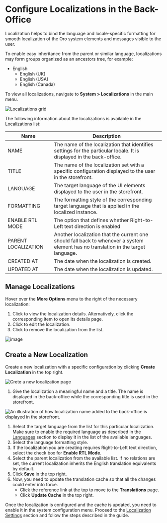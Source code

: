 <a id="localization-localizations"></a>

# Configure Localizations in the Back-Office

<!-- begin -->

Localization helps to bind the language and locale-specific formatting for smooth localization of the Oro system elements and messages visible to the user.

To enable easy inheritance from the parent or similar language, localizations may form groups organized as an ancestors tree, for example:

* English
  - English (UK)
  - English (USA)
  - English (Canada)

To view all localizations, navigate to **System > Localizations** in the main menu.

![Localizations grid](user/img/system/localization/localizations.png)

The following information about the localizations is available in the Localizations list:

| Name                | Description                                                                                                                        |
|---------------------|------------------------------------------------------------------------------------------------------------------------------------|
| NAME                | The name of the localization that identifies settings for the particular locale. It is displayed in the back-office.               |
| TITLE               | The name of the localization set with a specific configuration displayed to the user in the storefront.                            |
| LANGUAGE            | The target language of the UI elements displayed to the user in the storefront.                                                    |
| FORMATTING          | The formatting style of the corresponding target language that is applied in the localized instance.                               |
| ENABLE RTL MODE     | The option that defines whether Right-to-Left text direction is enabled                                                            |
| PARENT LOCALIZATION | Another localization that the current one should fall back to whenever a system element has no translation in the target language. |
| CREATED AT          | The date when the localization is created.                                                                                         |
| UPDATED AT          | The date when the localization is updated.                                                                                         |

## Manage Localizations

Hover over the <i class="fa fa-ellipsis-h fa-lg" aria-hidden="true"></i> **More Options** menu to the right of the necessary localization:

1. Click <i class="fa fa-eye fa-lg" aria-hidden="true"></i> to view the localization details. Alternatively, click the corresponding item to open its details page.
2. Click <i class="fa fa-edit fa-lg" aria-hidden="true"></i> to edit the localization.
3. Click <i class="fas fa-trash-alt" aria-hidden="true"></i> to remove the localization from the list.

![image](user/img/system/localization/localizations_more_options.png)

## Create a New Localization

Create a new localization with a specific configuration by clicking **Create Localization** in the top right.

![Crete a new localization page](user/img/system/localization/localizations_create.png)
1. Give the localization a meaningful name and a title. The name is displayed in the back-office while the corresponding title is used in the storefront.

![An illustration of how localization name added to the back-office is displayed in the storefront.](user/img/system/localization/localizations_name_and_title.png)
1. Select the target language from the list for this particular localization. Make sure to enable the required language as described in the [Languages](../languages/index.md#localization-languages) section to display it in the list of the available languages.
2. Select the language formatting style.
3. If the localization you are creating requires Right-to-Left text direction, select the check box for **Enable RTL Mode**.
4. Select the parent localization from the available list. If no relations are set, the current localization inherits the English translation equivalents by default.
5. Click **Save** in the top right.
6. Now, you need to update the translation cache so that all the changes could enter into force.
   * Click the reference link at the top to move to the **Translations** page.
   * Click **Update Cache** in the top right.

Once the localization is configured and the cache is updated, you need to enable it in the system configuration menu. Proceed to the [Localization Settings](../../configuration/system/general-setup/global-localization.md#localization-localization) section and follow the steps described in the guide.

<!-- finish -->
<!-- fa-bars = fa-navicon -->
<!-- Ic Tiles is used as Set As Default in saved views, and as tiles in display layout options -->
<!-- IcPencil refers to Rename in Commerce and Inline Editing in CRM -->
<!-- Check mark in the square. -->
<!-- SortDesc is also used as drop-down arrow -->
